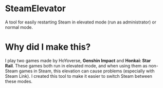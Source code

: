# SteamElevator
A tool for easily restarting Steam in elevated mode (run as administrator) or normal mode.

# Why did I make this?
I play two games made by HoYoverse, **Genshin Impact** and **Honkai: Star Rail**. These games both run in elevated mode, and when using them as non-Steam games in Steam, this elevation can cause problems (especially with Steam Link). I created this tool to make it easier to switch Steam between these modes.
